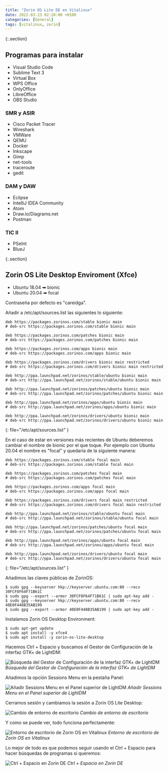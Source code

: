 ```yaml
---
title: "Zorin OS Lite DE en Vitalinux"
date: 2022-03-23 02:20:00 +0100
categories: [General]
tags: [vitalinux, zorin]
---
```


{:.section}
## Programas para instalar

- Visual Studio Code
- Sublime Text 3
- Virtual Box
- WPS Office
- OnlyOffice
- LibreOffice
- OBS Studio

### SMR y ASIR

- Cisco Packet Tracer
- Wireshark
- VMWare
- QEMU
- Docker
- Inkscape
- Gimp
- net-tools
- traceroute
- gedit

### DAM y DAW

- Eclipse
- IntelliJ IDEA Community
- Atom
- Draw.io/Diagrams.net
- Postman

### TIC II

- PSeInt
- BlueJ

{:.section}
## Zorin OS Lite Desktop Enviroment (Xfce)

- Ubuntu 18.04 ➡ bionic
- Ubuntu 20.04 ➡ focal

Contraseña por defecto es "careidga".

Añadir a /etc/apt/sources.list las siguientes lo siguiente:

```shell
deb https://packages.zorinos.com/stable bionic main
# deb-src https://packages.zorinos.com/stable bionic main

deb https://packages.zorinos.com/patches bionic main
# deb-src https://packages.zorinos.com/patches bionic main

deb https://packages.zorinos.com/apps bionic main
# deb-src https://packages.zorinos.com/apps bionic main

deb https://packages.zorinos.com/drivers bionic main restricted
# deb-src https://packages.zorinos.com/drivers bionic main restricted

deb http://ppa.launchpad.net/zorinos/stable/ubuntu bionic main
# deb-src http://ppa.launchpad.net/zorinos/stable/ubuntu bionic main

deb http://ppa.launchpad.net/zorinos/patches/ubuntu bionic main
# deb-src http://ppa.launchpad.net/zorinos/patches/ubuntu bionic main

deb http://ppa.launchpad.net/zorinos/apps/ubuntu bionic main
# deb-src http://ppa.launchpad.net/zorinos/apps/ubuntu bionic main

deb http://ppa.launchpad.net/zorinos/drivers/ubuntu bionic main
# deb-src http://ppa.launchpad.net/zorinos/drivers/ubuntu bionic main
```
{: file="/etc/apt/sources.list" }

En el caso de estar en versiones más recientes de Ubuntu deberemos cambiar el nombre de bionic por el que toque. Por ejemplo con Ubuntu 20.04 el nombre es "focal" y quedaría de la siguiente manera:

```shell
deb https://packages.zorinos.com/stable focal main
# deb-src https://packages.zorinos.com/stable focal main

deb https://packages.zorinos.com/patches focal main
# deb-src https://packages.zorinos.com/patches focal main

deb https://packages.zorinos.com/apps focal main
# deb-src https://packages.zorinos.com/apps focal main

deb https://packages.zorinos.com/drivers focal main restricted
# deb-src https://packages.zorinos.com/drivers focal main restricted

deb http://ppa.launchpad.net/zorinos/stable/ubuntu focal main
# deb-src http://ppa.launchpad.net/zorinos/stable/ubuntu focal main

deb http://ppa.launchpad.net/zorinos/patches/ubuntu focal main
# deb-src http://ppa.launchpad.net/zorinos/patches/ubuntu focal main

deb http://ppa.launchpad.net/zorinos/apps/ubuntu focal main
# deb-src http://ppa.launchpad.net/zorinos/apps/ubuntu focal main

deb http://ppa.launchpad.net/zorinos/drivers/ubuntu focal main
# deb-src http://ppa.launchpad.net/zorinos/drivers/ubuntu focal main
```
{: file="/etc/apt/sources.list" }

Añadimos las claves públicas de ZorinOS:

```console
$ sudo gpg --keyserver hkp://keyserver.ubuntu.com:80 --recv 30FCF8F64F71B61C
$ sudo gpg --export --armor 30FCF8F64F71B61C | sudo apt-key add -
$ sudo gpg --keyserver hkp://keyserver.ubuntu.com:80 --recv 40E0F448B35AB199
$ sudo gpg --export --armor 40E0F448B35AB199 | sudo apt-key add -
```

Instalamos Zorin OS Desktop Environment:

```console
$ sudo apt-get update
$ sudo apt install -y xfce4
$ sudo apt install -y zorin-os-lite-desktop
```

Hacemos Ctrl + Espacio y buscamos el Gestor de Configuración de la interfaz GTK+ de LightDM:

![Búsqueda del Gestor de Configuración de la interfaz GTK+ de LightDM](/assets/img/zorin-vitalinux/configuracionLightdm.png)
_Búsqueda del Gestor de Configuración de la interfaz GTK+ de LightDM_

Añadimos la opción Sessions Menu en la pestaña Panel:

![Añadir Sessions Menu en el Panel superior de LightDM](/assets/img/zorin-vitalinux/sessionsMenu.png)
_Añadir Sessions Menu en el Panel superior de LightDM_

Cerramos sesión y cambiamos la sesión a Zorin OS Lite Desktop:

![Cambio de entorno de escritorio](/assets/img/zorin-vitalinux/lightdm.png)
_Cambio de entorno de escritorio_

Y como se puede ver, todo funciona perfectamente:

![Entorno de escritorio de Zorin OS en Vitalinux](/assets/img/zorin-vitalinux/holaVitalinux.png)
_Entorno de escritorio de Zorin OS en Vitalinux_

Lo mejor de todo es que podemos seguir usando el Ctrl + Espacio para hacer búsquedas de programas si queremos:

![Ctrl + Espacio en Zorin DE](/assets/img/zorin-vitalinux/ctrlSpace.png)
_Ctrl + Espacio en Zorin DE_


<!--
## Instalar Cinnamon (Xfce)

```console
sudo add-apt-repository ppa:embrosyn/cinnamon
sudo apt install cinnamon-desktop-environment
sudo apt install cinnamon
sudo apt install cinnamon-core
sudo add-apt-repository ppa:embrosyn/xapps
```
-->